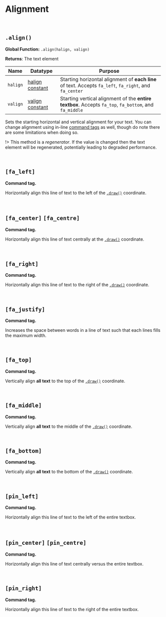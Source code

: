 # Alignment
 
&nbsp;

## `.align()`

**Global Function:** `.align(halign, valign)`

**Returns**: The text element

|Name    |Datatype                                                                                                                  |Purpose                                                                                               |
|--------|--------------------------------------------------------------------------------------------------------------------------|------------------------------------------------------------------------------------------------------|
|`halign`|[halign constant](https://manual.yoyogames.com/GameMaker_Language/GML_Reference/Drawing/Text/draw_set_halign.htm)|Starting horizontal alignment of **each line** of text. Accepts `fa_left`, `fa_right`, and `fa_center`|
|`valign`|[valign constant](https://manual.yoyogames.com/GameMaker_Language/GML_Reference/Drawing/Text/draw_set_valign.htm)|Starting vertical alignment of the **entire textbox**. Accepts `fa_top`, `fa_bottom`, and `fa_middle` |

Sets the starting horizontal and vertical alignment for your text. You can change alignment using in-line [command tags](text-formatting) as well, though do note there are some limitations when doing so.

!> This method is a *regenerator*. If the value is changed then the text element will be regenerated, potentially leading to degraded performance.

&nbsp;

## `[fa_left]`

**Command tag.**

Horizontally align this line of text to the left of the [`.draw()`](scribble-methods?id=drawx-y) coordinate.

&nbsp;

## `[fa_center]` `[fa_centre]`

**Command tag.**

Horizontally align this line of text centrally at the [`.draw()`](scribble-methods?id=drawx-y) coordinate.

&nbsp;

## `[fa_right]`

**Command tag.**

Horizontally align this line of text to the right of the [`.draw()`](scribble-methods?id=drawx-y) coordinate.

&nbsp;

## `[fa_justify]`

**Command tag.**

Increases the space between words in a line of text such that each lines fills the maximum width.

&nbsp;

## `[fa_top]`

**Command tag.**

Vertically align **all text** to the top of the [`.draw()`](scribble-methods?id=drawx-y) coordinate.

&nbsp;

## `[fa_middle]`

**Command tag.**

Vertically align **all text** to the middle of the [`.draw()`](scribble-methods?id=drawx-y) coordinate.

&nbsp;

## `[fa_bottom]`

**Command tag.**

Vertically align **all text** to the bottom of the [`.draw()`](scribble-methods?id=drawx-y) coordinate.

&nbsp;

## `[pin_left]`

**Command tag.**

Horizontally align this line of text to the left of the entire textbox.

&nbsp;

## `[pin_center]` `[pin_centre]`

**Command tag.**

Horizontally align this line of text centrally versus the entire textbox.

&nbsp;

## `[pin_right]`

**Command tag.**

Horizontally align this line of text to the right of the entire textbox.